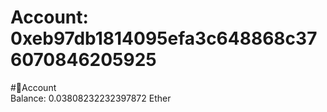 
Account: 0xeb97db1814095efa3c648868c376070846205925
===================================================
  
#📜Account  
Balance: 0.03808232232397872 Ether